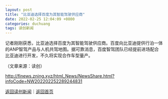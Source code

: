 ```yaml
---
layout: post
title: "比亚迪选择百度为其智能驾驶供应商"
date: 2022-02-25 12:04:09 +0800
categories: duchuang
tags: 读创新闻
---
```

<p>记者刚刚获悉，比亚迪选择百度为其智能驾驶供应商。百度向比亚迪提供行泊一体的ANP智驾产品与人机共驾地图。据可靠消息，百度智驾团队已经提前进场配合比亚迪进行开发，不久将实现合作车型量产。</p><p class="em_media">（文章来源：读创）</p>

<http://finews.zning.xyz/html_News/NewsShare.html?infoCode=NW202202252289244831>

[返回读创新闻](//finews.withounder.com/category/duchuang.html)｜[返回首页](//finews.withounder.com/)